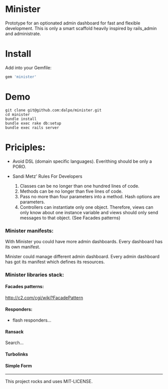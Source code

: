 # Minister

Prototype for an optionated admin dashboard for fast and flexible development.
This is only a smart scaffold heavily inspired by rails_admin and administrate.

# Install

Add into your Gemfile:

```ruby
gem 'minister'
```

# Demo

```
git clone git@github.com:dalpo/minister.git
cd minister
bundle install
bundle exec rake db:setup
bundle exec rails server
```

# Priciples:

- Avoid DSL (domain specific languages). Everithing should be only a PORO.

- Sandi Metz' Rules For Developers
  1. Classes can be no longer than one hundred lines of code.
  2. Methods can be no longer than five lines of code.
  3. Pass no more than four parameters into a method. Hash options are parameters.
  4. Controllers can instantiate only one object. Therefore, views can only know about one instance variable and views should only send messages to that object. (See Facades patterns)

### Minister manifests:

With Minister you could have more admin dashboards. Every dashboard has its own manifest.

Minister could manage different admin dashboard.
Every admin dashboard has got its manifest which defines its resources.


### Minister libraries stack:

#### Facades patterns:

http://c2.com/cgi/wiki?FacadePattern

#### Responders:

 - flash responders...

#### Ransack

Search...

#### Turbolinks

#### Simple Form

---

This project rocks and uses MIT-LICENSE.

